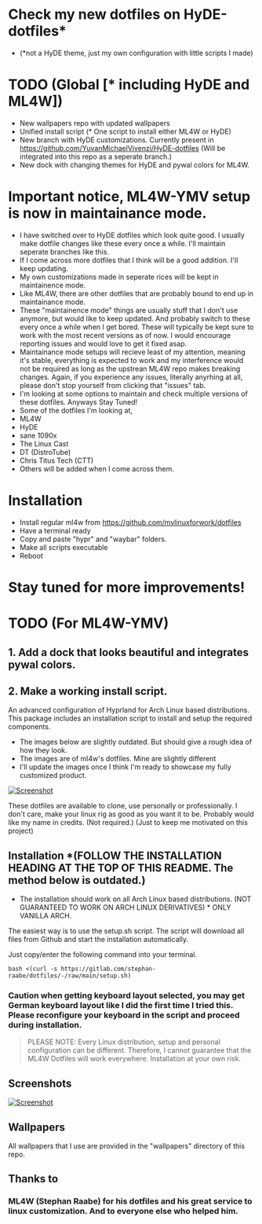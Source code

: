 # Check my new dotfiles on HyDE-dotfiles* 
* (*not a HyDE theme, just my own configuration with little scripts I made)
# TODO (Global [* including HyDE and ML4W])
* New wallpapers repo with updated wallpapers
* Unified install script (* One script to install either ML4W or HyDE)
* New branch with HyDE customizations. Currently present in https://github.com/YuvanMichaelVivenzi/HyDE-dotfiles (Will be integrated into this repo as a seperate branch.)
* New dock with changing themes for HyDE and pywal colors for ML4W.
# Important notice, ML4W-YMV setup is now in maintainance mode. 
* I have switched over to HyDE dotfiles which look quite good. I usually make dotfile changes like these every once a while. I'll maintain seperate branches like this.
* If I come across more dotfiles that I think will be a good addition. I'll keep updating.
* My own customizations made in seperate rices will be kept in maintainence mode.
* Like ML4W, there are other dotfiles that are probably bound to end up in maintainance mode.
* These "maintainence mode" things are usually stuff that I don't use anymore, but would like to keep updated. And probably switch to these every once a while when I get bored. These will typically be kept sure to work with the most recent versions as of now. I would encourage reporting issues and would love to get it fixed asap.
* Maintainance mode setups will recieve least of my attention, meaning it's stable, everything is expected to work and my interference would not be required as long as the upstrean ML4W repo makes breaking changes. Again, if you experience any issues, literally anyrhing at all, please don't stop yourself from clicking that "issues" tab.
* I'm looking at some options to maintain and check multiple versions of these dotfiles. Anyways Stay Tuned!
* Some of the dotfiles I'm looking at,
* ML4W
* HyDE
* sane 1090x
* The Linux Cast
* DT (DistroTube)
* Chris Titus Tech (CTT)
* Others will be added when I come across them. 

# Installation
* Install regular ml4w from https://github.com/mylinuxforwork/dotfiles
* Have a terminal ready
* Copy and paste "hypr" and "waybar" folders.
* Make all scripts executable
* Reboot

# Stay tuned for more improvements!


# TODO (For ML4W-YMV)
## 1. Add a dock that looks beautiful and integrates pywal colors.
## 2. Make a working install script. 

An advanced configuration of Hyprland for Arch Linux based distributions. This package includes an installation script to install and setup the required components.

* The images below are slightly outdated. But should give a rough idea of how they look. 
* The images are of ml4w's dotfiles. Mine are slightly different
* I'll update the images once I think I'm ready to showcase my fully customized product. 

[![Screenshot](https://gitlab.com/stephan-raabe/dotfiles/-/wikis/uploads/5402287acd05825a9581e8bb261c465c/image.png "Screenshot")](![screenshots/screenshot2.png](https://gitlab.com/stephan-raabe/dotfiles/-/wikis/uploads/5402287acd05825a9581e8bb261c465c/image.png))

These dotfiles are available to clone, use personally or professionally. I don't care, make your linux rig as good as you want it to be. Probably would like my name in credits. (Not required.) (Just to keep me motivated on this project)

## Installation *(FOLLOW THE INSTALLATION HEADING AT THE TOP OF THIS README. The method below is outdated.) 

* The installation should work on all Arch Linux based distributions. (NOT GUARANTEED TO WORK ON ARCH LINUX DERIVATIVES) * ONLY VANILLA ARCH. 

The easiest way is to use the setup.sh script. The script will download all files from Github and start the installation automatically.

Just copy/enter the following command into your terminal.

```
bash <(curl -s https://gitlab.com/stephan-raabe/dotfiles/-/raw/main/setup.sh)
```

### Caution when getting keyboard layout selected, you may get German keyboard layout like I did the first time I tried this. Please reconfigure your keyboard in the script and proceed during installation. 

> PLEASE NOTE: Every Linux distribution, setup and personal configuration can be different. Therefore, I cannot guarantee that the ML4W Dotfiles will work everywhere. Installation at your own risk.

## Screenshots

[![Screenshot](https://gitlab.com/stephan-raabe/dotfiles/-/wikis/uploads/b8dc6a841b6b04fe0b2d380377117a50/screenshot-20240627-113733.png "Screenshot")](![screenshots/screenshot1.png](https://gitlab.com/stephan-raabe/dotfiles/-/wikis/uploads/b8dc6a841b6b04fe0b2d380377117a50/screenshot-20240627-113733.png))

## Wallpapers

All wallpapers that I use are provided in the "wallpapers" directory of this repo. 

## Thanks to
### ML4W (Stephan Raabe) for his dotfiles and his great service to linux customization. And to everyone else who helped him. 

